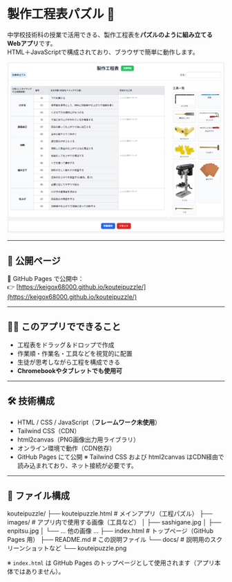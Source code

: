 # 製作工程表パズル 🧩

中学校技術科の授業で活用できる、製作工程表を**パズルのように組み立てるWebアプリ**です。  
HTML＋JavaScriptで構成されており、ブラウザで簡単に動作します。

![screenshot](docs/kouteipuzzle.png) <!-- 任意でスクショがあればここに置けます -->

---

## 🔗 公開ページ

📌 GitHub Pages で公開中：  
👉 [https://keigox68000.github.io/kouteipuzzle/](https://keigox68000.github.io/kouteipuzzle/)

---

## 🧑‍🏫 このアプリでできること

- 工程表をドラッグ＆ドロップで作成
- 作業順・作業名・工具などを視覚的に配置
- 生徒が思考しながら工程を構成できる
- **Chromebookやタブレットでも使用可**

---

## 🛠️ 技術構成

- HTML / CSS / JavaScript（**フレームワーク未使用**）
- Tailwind CSS（CDN）
- html2canvas（PNG画像出力用ライブラリ）
- オンライン環境で動作（CDN依存）
- GitHub Pages にて公開
※ Tailwind CSS および html2canvas はCDN経由で読み込まれており、ネット接続が必要です。

---

## 📁 ファイル構成

kouteipuzzle/
├── kouteipuzzle.html       # メインアプリ（工程パズル）
├── images/                 # アプリ内で使用する画像（工具など）
│   ├── sashigane.jpg
│   ├── enpitsu.jpg
│   └── ... 他の画像 ...
├── index.html              # トップページ（GitHub Pages 用）
├── README.md               # この説明ファイル
└── docs/                   # 説明用のスクリーンショットなど
    └── kouteipuzzle.png

※ `index.html` は GitHub Pages のトップページとして使用されます（アプリ本体ではありません）。
